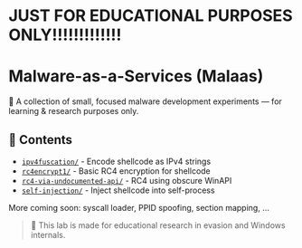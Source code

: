 # JUST FOR EDUCATIONAL PURPOSES ONLY!!!!!!!!!!!!!
# Malware-as-a-Services (Malaas)

💉 A collection of small, focused malware development experiments — for learning & research purposes only.

## 🧪 Contents

- [`ipv4fuscation/`](./ipv4fuscation) - Encode shellcode as IPv4 strings
- [`rc4encrypt1/`](./rc4encrypt1) - Basic RC4 encryption for shellcode
- [`rc4-via-undocumented-api/`](./rc4-via-undocumented-api) - RC4 using obscure WinAPI
- [`self-injection/`](./self-injection) - Inject shellcode into self-process

More coming soon: syscall loader, PPID spoofing, section mapping, ...

> 🧠 This lab is made for educational research in evasion and Windows internals.
